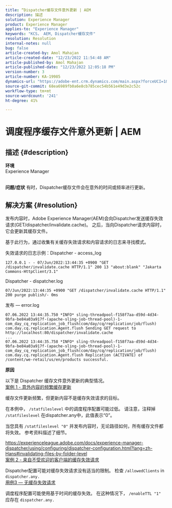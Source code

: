 ```yaml
---
title: “Dispatcher缓存文件意外更新 | AEM
description: 描述
solution: Experience Manager
product: Experience Manager
applies-to: "Experience Manager"
keywords: "KCS， AEM, Dispatcher缓存文件"
resolution: Resolution
internal-notes: null
bug: false
article-created-by: Amol Mahajan
article-created-date: "12/23/2022 11:54:48 AM"
article-published-by: Amol Mahajan
article-published-date: "12/23/2022 12:05:18 PM"
version-number: 3
article-number: KA-19985
dynamics-url: "https://adobe-ent.crm.dynamics.com/main.aspx?forceUCI=1&pagetype=entityrecord&etn=knowledgearticle&id=ae88ec97-b882-ed11-81ac-6045bd006295"
source-git-commit: 68ea6989fb0a6e8cb785cec54b561e49d3e2c52c
workflow-type: tm+mt
source-wordcount: '241'
ht-degree: 41%

---
```


# 调度程序缓存文件意外更新 | AEM

## 描述 {#description}

<b>环境</b><br>Experience Manager<br><br>

<b>问题/症状</b>
有时，Dispatcher缓存文件会在意外的时间或频率进行更新。


## 解决方案 {#resolution}


发布内容时，Adobe Experience Manager(AEM)会向Dispatcher发送缓存失效请求(GET/dispatcher/invalidate.cache)。 之后，当向Dispatcher请求内容时，它会更新其缓存文件。

基于此行为，通过收集有关缓存失效请求和内容请求的日志来寻找模式。

失效请求的日志示例：Dispatcher - access_log<br>

```
127.0.0.1 - - 07/Jun/2022:13:44:35 +0900 "GET /dispatcher/invalidate.cache HTTP/1.1" 200 13 "about:blank" "Jakarta Commons-HttpClient/3.1"
```

Dispatcher - dispatcher.log<br>

```
07/Jun/2022:13:44:35 +0900 "GET /dispatcher/invalidate.cache HTTP/1.1" 200 purge publish/- 0ms
```

发布 — error.log<br>

```
07.06.2022 13:44:35.750 *INFO* sling-threadpool-f158f7aa-d59d-4d34-9bfa-be84a03a917f-(apache-sling-job-thread-pool)-1-com_day_cq_replication_job_flush(com/day/cq/replication/job/flush) com.day.cq.replication.Agent.flush Sending GET request to http://localhost:80/dispatcher/invalidate.cache
...
07.06.2022 13:44:35.758 *INFO* sling-threadpool-f158f7aa-d59d-4d34-9bfa-be84a03a917f-(apache-sling-job-thread-pool)-1-com_day_cq_replication_job_flush(com/day/cq/replication/job/flush) com.day.cq.replication.Agent.flush Replication (ACTIVATE) of /content/we-retail/us/en/products successful.
```




<b>原因</b>

以下是 Dispatcher 缓存文件意外更新的典型情况。 <br>
<u>案例 1 - 意外内容的频繁缓存更新</u>

缓存文件更新频繁，但更新内容不是缓存失效请求的目标。

在本例中， `/statfileslevel` 中的调度程序配置可能过低。 请注意，注释掉 `/statfileslevel` 在dispatcher.any中，此值表示“0”。

当您具有 `/statfileslevel "0"` 并发布内容时，无论路径如何，所有缓存文件都将失效。 参考资料描述了细节。

https://experienceleague.adobe.com/docs/experience-manager-dispatcher/using/configuring/dispatcher-configuration.html?lang=zh-Hans#invalidating-files-by-folder-level
 <br>
<u>案例 2 - 来自不受欢迎的客户端的缓存失效请求</u>

Dispatcher配置可能对缓存失效请求没有适当的限制。 检查 `/allowedClients` in `dispatcher.any.`
 <br>
<u>用例3 — 无缓存失效请求</u>

调度程序配置可能使用基于时间的缓存失效。 在这种情况下， `/enableTTL "1"` 应存在 `dispatcher.any.`
